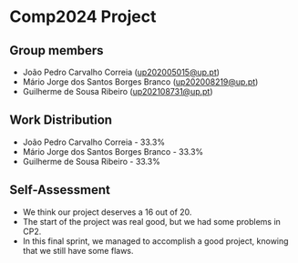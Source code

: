 # Comp2024 Project

## Group members

- João Pedro Carvalho Correia (up202005015@up.pt)
- Mário Jorge dos Santos Borges Branco (up202008219@up.pt)
- Guilherme de Sousa Ribeiro (up202108731@up.pt)

## Work Distribution

- João Pedro Carvalho Correia - 33.3%
- Mário Jorge dos Santos Borges Branco - 33.3% 
- Guilherme de Sousa Ribeiro - 33.3%

## Self-Assessment

- We think our project deserves a 16 out of 20.
- The start of the project was real good, but we had some problems in CP2.
- In this final sprint, we managed to accomplish a good project, knowing that we still have some flaws.
